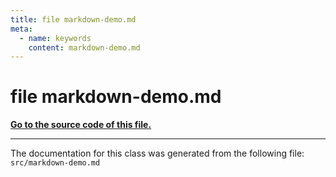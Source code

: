 ```yaml
---
title: file markdown-demo.md
meta:
  - name: keywords
    content: markdown-demo.md
---
```


# file markdown-demo.md

**[Go to the source code of this file.](markdown-demo_8md_source.md)**




----------------------------------------
The documentation for this class was generated from the following file: `src/markdown-demo.md`
